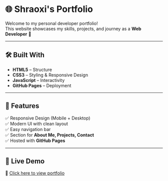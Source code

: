 # 🌐 Shraoxi's Portfolio

Welcome to my personal developer portfolio!  
This website showcases my skills, projects, and journey as a **Web Developer** 🚀  

---

## 🛠️ Built With  
- **HTML5** – Structure  
- **CSS3** – Styling & Responsive Design  
- **JavaScript** – Interactivity  
- **GitHub Pages** – Deployment  

---

## 📱 Features  
✅ Responsive Design (Mobile + Desktop)  
✅ Modern UI with clean layout  
✅ Easy navigation bar  
✅ Section for **About Me, Projects, Contact**  
✅ Hosted with **GitHub Pages**  

---

## 🚀 Live Demo  
🔗 [Click here to view portfolio](https://shraoshi-2006.github.io/pp/)


